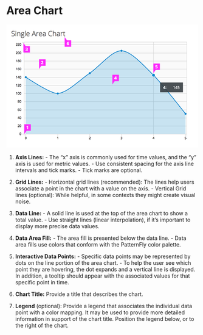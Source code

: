 # Area Chart

![#callout-1](img/single-area-chart-callout.png)

  1. **Axis Lines:**
    - The “x” axis is commonly used for time values, and the “y” axis is used for metric values.
    - Use consistent spacing for the axis line intervals and tick marks.
    - Tick marks are optional.

  1. **Grid Lines:**
    - Horizontal grid lines (recommended): The lines help users associate a point in the chart with a value on the axis.
    - Vertical Grid lines (optional): While helpful, in some contexts they might create visual noise.

  1. **Data Line:**
    - A solid line is used at the top of the area chart to show a total value.
    - Use straight lines (linear interpolation), if it’s important to display more precise data values.

  1. **Data Area Fill:**
    - The area fill is presented below the data line.
    - Data area fills use colors that conform with the PatternFly color palette.

  1. **Interactive Data Points:**
    - Specific data points may be represented by dots on the line portion of the area chart.
    - To help the user see which point they are hovering, the dot expands and a vertical line is displayed. In addition, a tooltip should appear with the associated values for that specific point in time.

  1. **Chart Title:** Provide a title that describes the chart.

  1. **Legend** (optional): Provide a legend that associates the individual data point with a color mapping. It may be used to provide more detailed information in support of the chart title. Position the legend below, or to the right of the chart.
